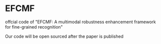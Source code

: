 # EFCMF
offcial code of "EFCMF: A multimodal robustness enhancement framework for fine-grained recognition"

Our code will be open sourced after the paper is published

